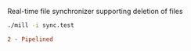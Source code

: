 Real-time file synchronizer supporting deletion of files

```bash
./mill -i sync.test
```

```diff
2 - Pipelined
```